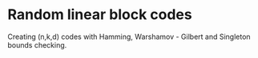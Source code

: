 # Random linear block codes
 Creating (n,k,d) codes with Hamming, Warshamov - Gilbert and Singleton bounds checking.
